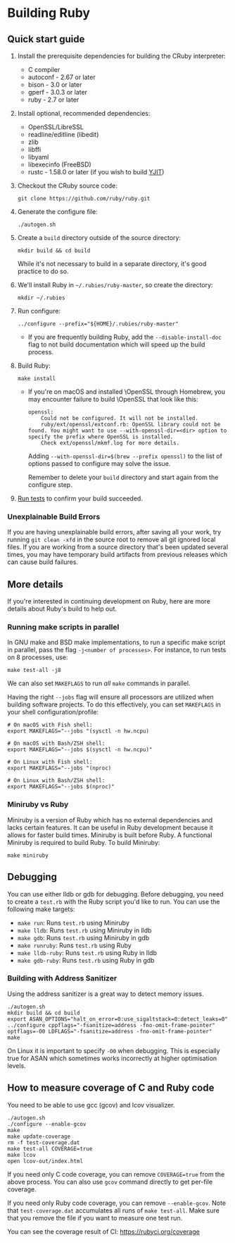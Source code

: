 # Building Ruby

## Quick start guide

1. Install the prerequisite dependencies for building the CRuby interpreter:

    * C compiler
    * autoconf - 2.67 or later
    * bison - 3.0 or later
    * gperf - 3.0.3 or later
    * ruby - 2.7 or later

2. Install optional, recommended dependencies:

    * OpenSSL/LibreSSL
    * readline/editline (libedit)
    * zlib
    * libffi
    * libyaml
    * libexecinfo (FreeBSD)
    * rustc - 1.58.0 or later (if you wish to build [YJIT](/doc/yjit/yjit.md))

3. Checkout the CRuby source code:

    ``` shell
    git clone https://github.com/ruby/ruby.git
    ```

4. Generate the configure file:

    ``` shell
    ./autogen.sh
    ```

5. Create a `build` directory outside of the source directory:

    ``` shell
    mkdir build && cd build
    ```

    While it's not necessary to build in a separate directory, it's good practice to do so.

6. We'll install Ruby in `~/.rubies/ruby-master`, so create the directory:

    ``` shell
    mkdir ~/.rubies
    ```

7. Run configure:

    ``` shell
    ../configure --prefix="${HOME}/.rubies/ruby-master"
    ```

    - If you are frequently building Ruby, add the `--disable-install-doc` flag to not build documentation which will speed up the build process.

8. Build Ruby:

    ``` shell
    make install
    ```

    - If you're on macOS and installed \OpenSSL through Homebrew, you may encounter failure to build \OpenSSL that look like this:

        ```
        openssl:
            Could not be configured. It will not be installed.
            ruby/ext/openssl/extconf.rb: OpenSSL library could not be found. You might want to use --with-openssl-dir=<dir> option to specify the prefix where OpenSSL is installed.
            Check ext/openssl/mkmf.log for more details.
        ```

        Adding `--with-openssl-dir=$(brew --prefix openssl)` to the list of options passed to configure may solve the issue.

        Remember to delete your `build` directory and start again from the configure step.

9. [Run tests](testing_ruby.md) to confirm your build succeeded.

### Unexplainable Build Errors

If you are having unexplainable build errors, after saving all your work, try running `git clean -xfd` in the source root to remove all git ignored local files. If you are working from a source directory that's been updated several times, you may have temporary build artifacts from previous releases which can cause build failures.

## More details

If you're interested in continuing development on Ruby, here are more details
about Ruby's build to help out.

### Running make scripts in parallel

In GNU make and BSD make implementations, to run a specific make script in parallel, pass the flag `-j<number of processes>`. For instance,
to run tests on 8 processes, use:

``` shell
make test-all -j8
```

We can also set `MAKEFLAGS` to run _all_ `make` commands in parallel.

Having the right `--jobs` flag will ensure all processors are utilized when building software projects. To do this effectively, you can set `MAKEFLAGS` in your shell configuration/profile:

``` shell
# On macOS with Fish shell:
export MAKEFLAGS="--jobs "(sysctl -n hw.ncpu)

# On macOS with Bash/ZSH shell:
export MAKEFLAGS="--jobs $(sysctl -n hw.ncpu)"

# On Linux with Fish shell:
export MAKEFLAGS="--jobs "(nproc)

# On Linux with Bash/ZSH shell:
export MAKEFLAGS="--jobs $(nproc)"
```

### Miniruby vs Ruby

Miniruby is a version of Ruby which has no external dependencies and lacks certain features.
It can be useful in Ruby development because it allows for faster build times. Miniruby is
built before Ruby. A functional Miniruby is required to build Ruby. To build Miniruby:

``` shell
make miniruby
```

## Debugging

You can use either lldb or gdb for debugging. Before debugging, you need to create a `test.rb`
with the Ruby script you'd like to run. You can use the following make targets:

* `make run`: Runs `test.rb` using Miniruby
* `make lldb`: Runs `test.rb` using Miniruby in lldb
* `make gdb`: Runs `test.rb` using Miniruby in gdb
* `make runruby`: Runs `test.rb` using Ruby
* `make lldb-ruby`: Runs `test.rb` using Ruby in lldb
* `make gdb-ruby`: Runs `test.rb` using Ruby in gdb

### Building with Address Sanitizer

Using the address sanitizer is a great way to detect memory issues.

``` shell
./autogen.sh
mkdir build && cd build
export ASAN_OPTIONS="halt_on_error=0:use_sigaltstack=0:detect_leaks=0"
../configure cppflags="-fsanitize=address -fno-omit-frame-pointer" optflags=-O0 LDFLAGS="-fsanitize=address -fno-omit-frame-pointer"
make
```

On Linux it is important to specify `-O0` when debugging. This is especially true for ASAN which sometimes works incorrectly at higher optimisation levels.

## How to measure coverage of C and Ruby code

You need to be able to use gcc (gcov) and lcov visualizer.

``` shell
./autogen.sh
./configure --enable-gcov
make
make update-coverage
rm -f test-coverage.dat
make test-all COVERAGE=true
make lcov
open lcov-out/index.html
```

If you need only C code coverage, you can remove `COVERAGE=true` from the above process.
You can also use `gcov` command directly to get per-file coverage.

If you need only Ruby code coverage, you can remove `--enable-gcov`.
Note that `test-coverage.dat` accumulates all runs of `make test-all`.
Make sure that you remove the file if you want to measure one test run.

You can see the coverage result of CI: https://rubyci.org/coverage
